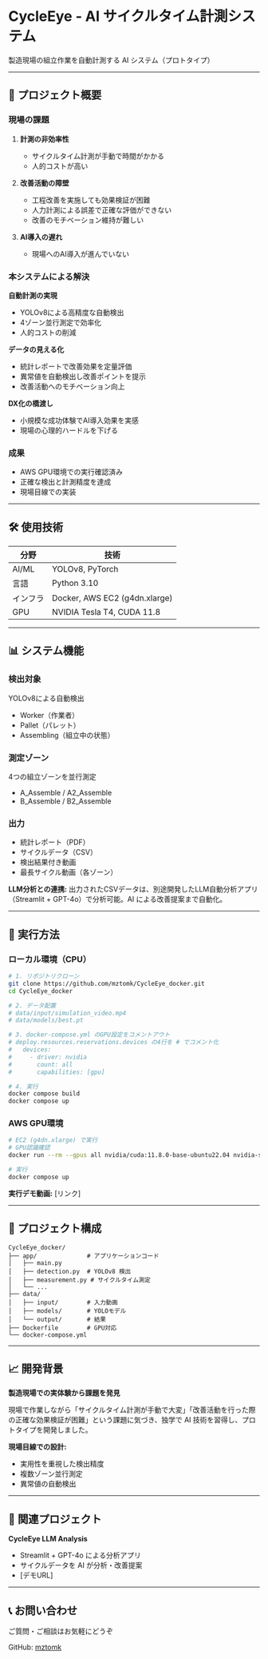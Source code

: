# CycleEye - AI サイクルタイム計測システム

製造現場の組立作業を自動計測する AI システム（プロトタイプ）

---

## 🎯 プロジェクト概要

### 現場の課題

1. **計測の非効率性**
   - サイクルタイム計測が手動で時間がかかる
   - 人的コストが高い

2. **改善活動の障壁**
   - 工程改善を実施しても効果検証が困難
   - 人力計測による誤差で正確な評価ができない
   - 改善のモチベーション維持が難しい

3. **AI導入の遅れ**
   - 現場へのAI導入が進んでいない

### 本システムによる解決

**自動計測の実現**
- YOLOv8による高精度な自動検出
- 4ゾーン並行測定で効率化
- 人的コストの削減

**データの見える化**
- 統計レポートで改善効果を定量評価
- 異常値を自動検出し改善ポイントを提示
- 改善活動へのモチベーション向上

**DX化の橋渡し**
- 小規模な成功体験でAI導入効果を実感
- 現場の心理的ハードルを下げる

### 成果
- AWS GPU環境での実行確認済み
- 正確な検出と計測精度を達成
- 現場目線での実装

---

## 🛠️ 使用技術

| 分野 | 技術 |
|------|------|
| AI/ML | YOLOv8, PyTorch |
| 言語 | Python 3.10 |
| インフラ | Docker, AWS EC2 (g4dn.xlarge) |
| GPU | NVIDIA Tesla T4, CUDA 11.8 |

---

## 📊 システム機能

### 検出対象
YOLOv8による自動検出
- Worker（作業者）
- Pallet（パレット）
- Assembling（組立中の状態）

### 測定ゾーン
4つの組立ゾーンを並行測定
- A_Assemble / A2_Assemble
- B_Assemble / B2_Assemble

### 出力
- 統計レポート（PDF）
- サイクルデータ（CSV）
- 検出結果付き動画
- 最長サイクル動画（各ゾーン）

**LLM分析との連携:**
出力されたCSVデータは、別途開発したLLM自動分析アプリ（Streamlit + GPT-4o）で分析可能。AI による改善提案まで自動化。

---

## 🚀 実行方法

### ローカル環境（CPU）

```bash
# 1. リポジトリクローン
git clone https://github.com/mztomk/CycleEye_docker.git
cd CycleEye_docker

# 2. データ配置
# data/input/simulation_video.mp4
# data/models/best.pt

# 3. docker-compose.yml のGPU設定をコメントアウト
# deploy.resources.reservations.devices の4行を # でコメント化
#   devices:
#     - driver: nvidia
#       count: all
#       capabilities: [gpu]

# 4. 実行
docker compose build
docker compose up
```

### AWS GPU環境

```bash
# EC2 (g4dn.xlarge) で実行
# GPU認識確認
docker run --rm --gpus all nvidia/cuda:11.8.0-base-ubuntu22.04 nvidia-smi

# 実行
docker compose up
```

**実行デモ動画:** [リンク]

---

## 📁 プロジェクト構成

```
CycleEye_docker/
├── app/              # アプリケーションコード
│   ├── main.py
│   ├── detection.py  # YOLOv8 検出
│   ├── measurement.py # サイクルタイム測定
│   └── ...
├── data/
│   ├── input/        # 入力動画
│   ├── models/       # YOLOモデル
│   └── output/       # 結果
├── Dockerfile        # GPU対応
└── docker-compose.yml
```

---

## 📈 開発背景

**製造現場での実体験から課題を発見**

現場で作業しながら「サイクルタイム計測が手動で大変」「改善活動を行った際の正確な効果検証が困難」という課題に気づき、独学で AI 技術を習得し、プロトタイプを開発しました。

**現場目線での設計:**
- 実用性を重視した検出精度
- 複数ゾーン並行測定
- 異常値の自動検出

---

## 🔗 関連プロジェクト

**CycleEye LLM Analysis**
- Streamlit + GPT-4o による分析アプリ
- サイクルデータを AI が分析・改善提案
- [デモURL]

---

## 📞 お問い合わせ

ご質問・ご相談はお気軽にどうぞ

GitHub: [mztomk](https://github.com/mztomk)